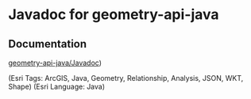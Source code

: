 # Javadoc for geometry-api-java

## Documentation
[geometry-api-java/Javadoc](https://esri.github.io/geometry-api-java/javadoc))

(Esri Tags: ArcGIS, Java, Geometry, Relationship, Analysis, JSON, WKT, Shape)
(Esri Language: Java)

